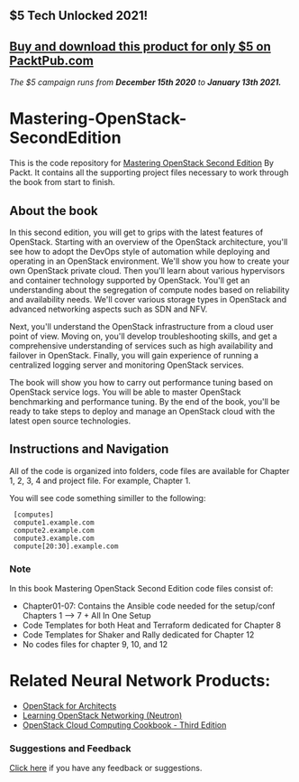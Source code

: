 ## $5 Tech Unlocked 2021!
[Buy and download this product for only $5 on PacktPub.com](https://www.packtpub.com/)
-----
*The $5 campaign         runs from __December 15th 2020__ to __January 13th 2021.__*

# Mastering-OpenStack-SecondEdition
This is the code repository for [Mastering OpenStack Second Edition](https://www.packtpub.com/virtualization-and-cloud/mastering-openstack-second-edition?utm_source=github&utm_medium=repository&utm_content=9781786463982) By Packt. It contains all the supporting project files necessary to work through the book from start to finish.

## About the book

In this second edition, you will get to grips with the latest features of OpenStack. Starting with an overview of the OpenStack architecture, you'll see how to adopt the DevOps style of automation while deploying and operating in an OpenStack environment. We'll show you how to create your own OpenStack private cloud. Then you'll learn about various hypervisors and container technology supported by OpenStack. You'll get an understanding about the segregation of compute nodes based on reliability and availability needs. We'll cover various storage types in OpenStack and advanced networking aspects such as SDN and NFV.

Next, you'll understand the OpenStack infrastructure from a cloud user point of view. Moving on, you'll develop troubleshooting skills, and get a comprehensive understanding of services such as high availability and failover in OpenStack. Finally, you will gain experience of running a centralized logging server and monitoring OpenStack services.

The book will show you how to carry out performance tuning based on OpenStack service logs. You will be able to master OpenStack benchmarking and performance tuning. By the end of the book, you'll be ready to take steps to deploy and manage an OpenStack cloud with the latest open source technologies.

## Instructions and Navigation

All of the code is organized into folders, code files are available for Chapter 1, 2, 3, 4 and project file. For example, Chapter 1. 

You will see code something similler to the following:

     [computes]
     compute1.example.com
     compute2.example.com
     compute3.example.com
     compute[20:30].example.com
     
### Note

In this book Mastering OpenStack Second Edition code files consist of:

* Chapter01-07: Contains the Ansible code needed for the setup/conf Chapters 1 --> 7 + All In One Setup
* Code Templates for both Heat and Terraform dedicated for Chapter 8 
* Code Templates for Shaker and Rally dedicated for Chapter 12
* No codes files for chapter 9, 10, and 12

# Related Neural Network Products:
* [OpenStack for Architects](https://www.packtpub.com/virtualization-and-cloud/openstack-architects?utm_source=github&utm_medium=repository&utm_content=9781784395100)
* [Learning OpenStack Networking (Neutron)](https://www.packtpub.com/virtualization-and-cloud/learning-openstack-networking-neutron?utm_source=github&utm_medium=repository&utm_content=9781783983308)
* [OpenStack Cloud Computing Cookbook - Third Edition](https://www.packtpub.com/virtualization-and-cloud/openstack-cloud-computing-cookbook-third-edition?utm_source=github&utm_medium=repository&utm_content=9781782174783)


### Suggestions and Feedback
[Click here](https://docs.google.com/forms/d/e/1FAIpQLSe5qwunkGf6PUvzPirPDtuy1Du5Rlzew23UBp2S-P3wB-GcwQ/viewform) if you have any feedback or suggestions.


